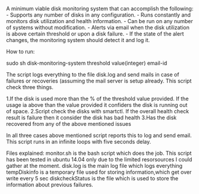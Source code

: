 A minimum viable disk monitoring system that can accomplish the following: - Supports any number of disks in any configuration. - Runs constantly and monitors disk utilization and health information. - Can be run on any number of systems without modification. - Alerts via email when the disk utilization is above certain threshold or upon a disk failure. - If the state of the alert changes, the monitoring system should detect it and log it. 

How to run: 

sudo sh disk-monitoring-system threshold value(integer) email-id

The script logs everything to the file disk.log and send mails in case of failures or recoveries (assuming the mail server is setup already. This script check three things.

1.If the disk is used more than the % of the threshold value provided. If the usage ia above than the value provided it confiders the disk is running out of space. 
2.Script check the disks with smartctl. If the overall health check result is failure then it consider the disk has bad health 
3.Has the disk recovered from any of the above mentioned issues 

In all three cases above mentioned script reports this to log and send email. This script runs in an infinite loops with five seconds delay.

Files explained:
monitor.sh is the bash script which does the job. This script has been tested in ubuntu 14.04 only due to the limited resorsources I could gather at the moment.
disk.log is the main log file which logs everything 
tempDiskinfo is a temporary file used for storing information,which get over write every 5 sec
diskcheckStatus is the file which is used to store the information about previous failures.

